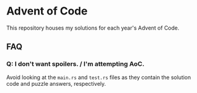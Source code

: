 # Advent of Code

This repository houses my solutions for each year's Advent of Code.

## FAQ

### Q: I don't want spoilers. / I'm attempting AoC.

Avoid looking at the `main.rs` and `test.rs` files as they contain the solution code and puzzle answers, respectively.
